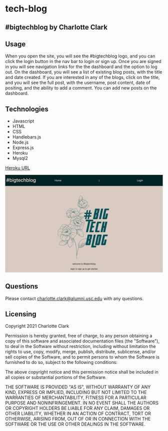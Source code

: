 # tech-blog

## #bigtechblog by Charlotte Clark

## Usage

When you open the site, you will see the #bigtechblog logo,
and you can click the login button in the nav bar to login or sign up. 
Once you are signed in you will see navigation links for the the dashboard and the option to log out. 
On the dashboard, you will see a list of existing blog posts, with the title and date created.
If you are interested in any of the blogs, click on the title, and you will see the full post,
with the username, post content, date of positing, and the ability to add a comment.
You can add new posts on the dashboard. 

## Technologies

* Javascript
* HTML
* CSS
* Handlebars.js
* Node.js
* Express.js
* Heroku
* Mysql2


[Heroku URL](https://radiant-ocean-47580.herokuapp.com/)

![alt text](./public/images/screenshot.png)

## Questions
Please contact charlotte.clark@alumni.usc.edu with any questions.

## Licensing
Copyright 2021 Charlotte Clark

Permission is hereby granted, free of charge, to any person obtaining a copy of this software and associated documentation files (the "Software"), to deal in the Software without restriction, including without limitation the rights to use, copy, modify, merge, publish, distribute, sublicense, and/or sell copies of the Software, and to permit persons to whom the Software is furnished to do so, subject to the following conditions:

The above copyright notice and this permission notice shall be included in all copies or substantial portions of the Software.

THE SOFTWARE IS PROVIDED "AS IS", WITHOUT WARRANTY OF ANY KIND, EXPRESS OR IMPLIED, INCLUDING BUT NOT LIMITED TO THE WARRANTIES OF MERCHANTABILITY, FITNESS FOR A PARTICULAR PURPOSE AND NONINFRINGEMENT. IN NO EVENT SHALL THE AUTHORS OR COPYRIGHT HOLDERS BE LIABLE FOR ANY CLAIM, DAMAGES OR OTHER LIABILITY, WHETHER IN AN ACTION OF CONTRACT, TORT OR OTHERWISE, ARISING FROM, OUT OF OR IN CONNECTION WITH THE SOFTWARE OR THE USE OR OTHER DEALINGS IN THE SOFTWARE.
